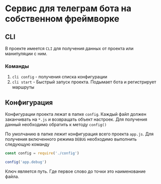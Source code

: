 # Сервис для телеграм бота на собственном фреймворке

## CLI

В проекте имеется `CLI` для получения данных от проекта или манипуляции с ним.

### Команды
1. `cli config` - получения списка конфигурации
2. `cli start` - Быстрый запуск проекта. Подымает бота и регистрирует маршруты

## Конфигурация
Конфигурации проекта лежат в папке `config`.
Каждый файл должен заканчивать на `*.js` и возвращать объект настроек.
Для получения данный необходимо обратить к методу `config()`

По умолчанию в папке лежит конфигурация всего проекта `app.js`.
Для получения включенного режима `DEBUG` необходимо выполнить следующую команду

```js
const config = require('./config')

config('app.debug')
```

Ключ является путь. Где первое слово до точки это наименование файла.